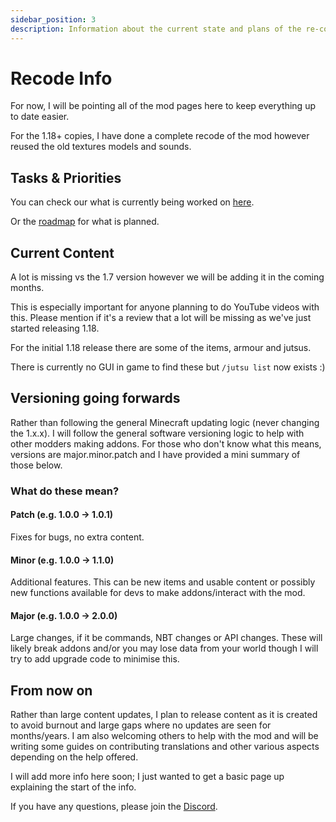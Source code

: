 ```yaml
---
sidebar_position: 3
description: Information about the current state and plans of the re-code.
---
```


# Recode Info

For now, I will be pointing all of the mod pages here to keep everything up to date easier.

For the 1.18+ copies, I have done a complete recode of the mod however reused the old textures models and sounds.

## Tasks & Priorities

You can check our what is currently being worked on [here](https://github.com/users/sekwah41/projects/1/views/4).

Or the [roadmap](./roadmap.md) for what is planned.

## Current Content
A lot is missing vs the 1.7 version however we will be adding it in the coming months.

This is especially important for anyone planning to do YouTube videos with this.
Please mention if it's a review that a lot will be missing as we've just started releasing 1.18.

For the initial 1.18 release there are some of the items, armour and jutsus.

There is currently no GUI in game to find these but `/jutsu list` now exists :)

## Versioning going forwards
Rather than following the general Minecraft updating logic (never changing the 1.x.x). I will follow the general software versioning logic to help with other modders making addons. For those who don't know what this means, versions are major.minor.patch and I have provided a mini summary of those below.
### What do these mean?
#### Patch (e.g. 1.0.0 -> 1.0.1)
Fixes for bugs, no extra content.

#### Minor (e.g. 1.0.0 -> 1.1.0)
Additional features. This can be new items and usable content or possibly new functions available for devs to make addons/interact with the mod.

#### Major (e.g. 1.0.0 -> 2.0.0)
Large changes, if it be commands, NBT changes or API changes. These will likely break addons and/or you may lose data from your world though I will try to add upgrade code to minimise this.

## From now on
Rather than large content updates, I plan to release content as it is created to avoid burnout and large gaps where no updates are seen for months/years.
I am also welcoming others to help with the mod and will be writing some guides on contributing translations and other various aspects depending on the help offered.

I will add more info here soon; I just wanted to get a basic page up explaining the start of the info.

If you have any questions, please join the [Discord](https://discord.sekwah.com).
